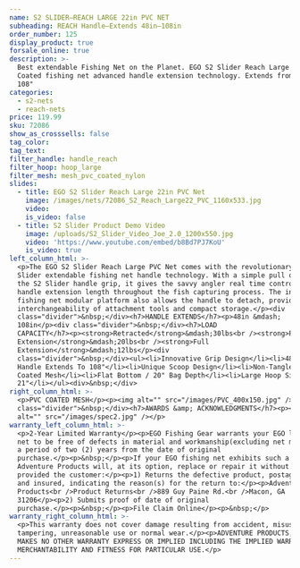 ```yaml
---
name: S2 SLIDER—REACH LARGE 22in PVC NET
subheading: REACH Handle—Extends 48in–108in
order_number: 125
display_product: true
forsale_online: true
description: >-
  Best extendable Fishing Net on the Planet. EGO S2 Slider Reach Large PVC 22in
  Coated fishing net advanced handle extension technology. Extends from 48" to
  108"
categories:
  - s2-nets
  - reach-nets
price: 119.99
sku: 72086
show_as_crosssells: false
tag_color:
tag_text:
filter_handle: handle_reach
filter_hoop: hoop_large
filter_mesh: mesh_pvc_coated_nylon
slides:
  - title: EGO S2 Slider Reach Large 22in PVC Net
    image: /images/nets/72086_S2_Reach_Large22_PVC_1160x533.jpg
    video:
    is_video: false
  - title: S2 Slider Product Demo Video
    image: /uploads/S2_Slider_Video_Joe_2.0_1200x550.jpg
    video: 'https://www.youtube.com/embed/b8Bd7PJ7KoU'
    is_video: true
left_column_html: >-
  <p>The EGO S2 Slider Reach Large PVC Net comes with the revolutionary S2
  Slider extendable fishing net handle technology. With a simple pull or push of
  the S2 Slider handle grip, it gives the savvy angler real time control of the
  handle extension length throughout the fish capturing process. The innovative
  fishing net modular platform also allows the handle to detach, providing
  interchangeability of attachment tools and compact storage.</p><div
  class="divider">&nbsp;</div><h7>HANDLE EXTENDS</h7><p>48in &mdash;
  108in</p><div class="divider">&nbsp;</div><h7>LOAD
  CAPACITY</h7><p><strong>Retracted</strong>&mdash;30lbs<br /><strong>Partial
  Extension</strong>&mdash;20lbs<br /><strong>Full
  Extension</strong>&mdash;12lbs</p><div
  class="divider">&nbsp;</div><ul><li>Innovative Grip Design</li><li>48" Slider
  Handle Extends To 108"</li><li>Unique Scoop Design</li><li>Non-Tangle PVC
  Coated Mesh</li><li>Flat Bottom / 20" Bag Depth</li><li>Large Hoop Size 19" x
  21"</li></ul><div>&nbsp;</div>
right_column_html: >-
  <p>PVC COATED MESH</p><p><img alt="" src="/images/PVC_400x150.jpg" /></p><div
  class="divider">&nbsp;</div><h7>AWARDS &amp; ACKNOWLEDGMENTS</h7><p><img
  alt="" src="/images/spec2.jpg" /></p>
warranty_left_column_html: >-
  <p>2-Year Limited Warranty</p><p>EGO Fishing Gear warrants your EGO landing
  net to be free of defects in material and workmanship(excluding net mesh) for
  a period of two (2) years from the date of original
  purchase.</p><p>&nbsp;</p><p>If your EGO fishing net exhibits such a defect,
  Adventure Products will, at its option, replace or repair it without charge,
  provided the customer:</p><p>1) Returns the defective product, postage paid
  and insured, indicating the reason(s) for the return to:</p><p>Adventure
  Products<br />Product Returns<br />889 Guy Paine Rd.<br />Macon, GA
  31206</p><p>2) Submits proof of date of original
  purchase.</p><p>&nbsp;</p><p>File Claim Online</p><p>&nbsp;</p>
warranty_right_column_html: >-
  <p>This warranty does not cover damage resulting from accident, misuse, abuse,
  tampering, unreasonable use or normal wear.</p><p>ADVENTURE PRODUCTS, INC.
  MAKES NO OTHER WARRANTY EXPRESS OR IMPLIED INCLUDING THE IMPLIED WARRANTIES OF
  MERCHANTABILITY AND FITNESS FOR PARTICULAR USE.</p>
---
```

